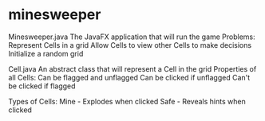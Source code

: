 minesweeper
===========
Minesweeper.java
    The JavaFX application that will run the game
    Problems:
        Represent Cells in a grid
        Allow Cells to view other Cells to make decisions
        Initialize a random grid

Cell.java
    An abstract class that will represent a Cell in the grid
    Properties of all Cells:
        Can be flagged and unflagged
        Can be clicked if unflagged
        Can't be clicked if flagged

Types of Cells:
    Mine - Explodes when clicked
    Safe - Reveals hints when clicked
